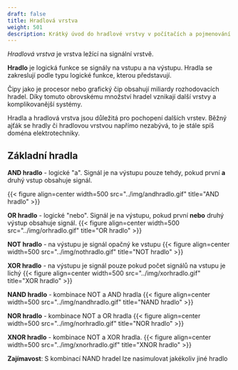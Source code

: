 ```yaml
---
draft: false
title: Hradlová vrstva
weight: 501
description: Krátký úvod do hradlové vrstvy v počítačích a pojmenování základních logických hradel
---
```


*Hradlová vrstva* je vrstva ležící na signální vrstvě. 

**Hradlo** je logická funkce se signály na vstupu a na výstupu. Hradla se zakreslují podle typu logické funkce, kterou představují.

Čipy jako je procesor nebo grafický čip obsahují miliardy rozhodovacích hradel. Díky tomuto obrovskému množství hradel vznikají další vrstvy a komplikovanější systémy.

Hradla a hradlová vrstva jsou důležitá pro pochopení dalších vrstev. Běžný ajťák se hradly či hradlovou vrstvou napřímo nezabývá, to je stále spíš doména elektrotechniky.

## Základní hradla

**AND hradlo** - logické "a". Signál je na výstupu pouze tehdy, pokud první **a** druhý vstup obsahuje signál.

{{< figure align=center width=500 src="../img/andhradlo.gif" title="AND hradlo" >}}

**OR hradlo** - logické "nebo". Signál je na výstupu, pokud první **nebo** druhý výstup obsahuje signál.
{{< figure align=center width=500 src="../img/orhradlo.gif" title="OR hradlo" >}}

**NOT hradlo** - na výstupu je signál opačný ke vstupu
{{< figure align=center width=500 src="../img/nothradlo.gif" title="NOT hradlo" >}}

**XOR hradlo** - na výstupu je signál pouze pokud počet signálů na vstupu je lichý
{{< figure align=center width=500 src="../img/xorhradlo.gif" title="XOR hradlo" >}}

**NAND hradlo** - kombinace NOT a AND hradla
{{< figure align=center width=500 src="../img/nandhradlo.gif" title="NAND hradlo" >}}

**NOR hradlo** - kombinace NOT a OR hradla
{{< figure align=center width=500 src="../img/norhradlo.gif" title="NOR hradlo" >}}

**XNOR hradlo** - kombinace NOT a XOR hradla.
{{< figure align=center width=500 src="../img/xnorhradlo.gif" title="XNOR hradlo" >}}

**Zajímavost**: S kombinací NAND hradel lze nasimulovat jakékoliv jiné hradlo
